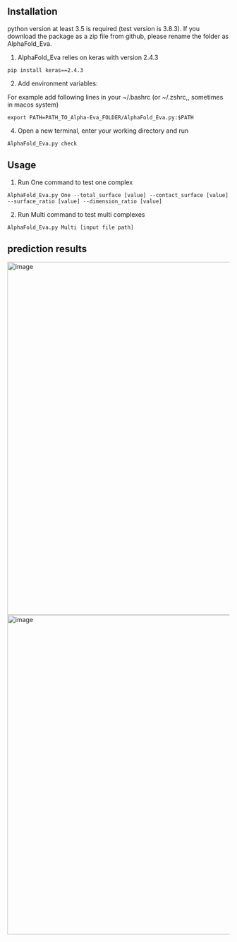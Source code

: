 ## Installation
python version at least 3.5 is required (test version is 3.8.3). If you download the package as a zip file from github, please rename the folder as AlphaFold_Eva.

1.  AlphaFold_Eva relies on keras with version 2.4.3

```
pip install keras==2.4.3
```

2. Add environment variables: 

For example add following lines in your ~/.bashrc  (or ~/.zshrc,, sometimes in macos system)
```
export PATH=PATH_TO_Alpha-Eva_FOLDER/AlphaFold_Eva.py:$PATH  
```
4. Open a new terminal, enter your working directory and run 
```
AlphaFold_Eva.py check
```

## Usage
1. Run One command to test one complex
```
AlphaFold_Eva.py One --total_surface [value] --contact_surface [value] --surface_ratio [value] --dimension_ratio [value] 
``` 
2. Run Multi command to test multi complexes
```
AlphaFold_Eva.py Multi [input file path]
```

## prediction results

<img width="800" alt="image" src="https://user-images.githubusercontent.com/94659159/179382700-5f9fd30d-4f44-43d4-9719-350f3aef1832.png">

<img width="724" alt="image" src="https://user-images.githubusercontent.com/94659159/179382714-9a80e8ea-0224-4c82-88d7-5425db45e9bc.png">



<!---
xiong19912010/xiong19912010 is a ✨ special ✨ repository because its `README.md` (this file) appears on your GitHub profile.
You can click the Preview link to take a look at your changes.
--->
